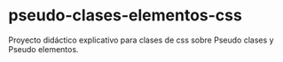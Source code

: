 # pseudo-clases-elementos-css
Proyecto didáctico explicativo para clases de css sobre Pseudo clases y Pseudo elementos.
